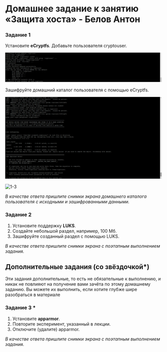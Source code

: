 # Домашнее задание к занятию  «Защита хоста» - Белов Антон


### Задание 1

 Установите **eCryptfs**.
 Добавьте пользователя cryptouser.
 
  ![1-1](./scrshts/13_2/tz_1.1.png)
  
 Зашифруйте домашний каталог пользователя с помощью eCryptfs.

  ![1-2](./scrshts/13_2/tz_1.2.png)

  ![1-3](./scrshts/13_3/tz_1.3.png)

*В качестве ответа  пришлите снимки экрана домашнего каталога пользователя с исходными и зашифрованными данными.*  

### Задание 2

1. Установите поддержку **LUKS**.
2. Создайте небольшой раздел, например, 100 Мб.
3. Зашифруйте созданный раздел с помощью LUKS.

*В качестве ответа пришлите снимки экрана с поэтапным выполнением задания.*


## Дополнительные задания (со звёздочкой*)

Эти задания дополнительные, то есть не обязательные к выполнению, и никак не повлияют на получение вами зачёта по этому домашнему заданию. Вы можете их выполнить, если хотите глубже шире разобраться в материале

### Задание 3 *

1. Установите **apparmor**.
2. Повторите эксперимент, указанный в лекции.
3. Отключите (удалите) apparmor.


*В качестве ответа пришлите снимки экрана с поэтапным выполнением задания.*


